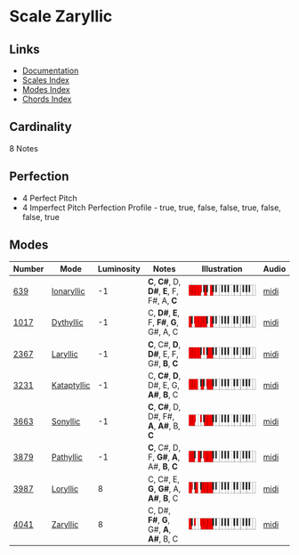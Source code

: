 # Scale Zaryllic

## Links

- [Documentation](README.md)
- [Scales Index](Scales.md)
- [Modes Index](Modes.md)
- [Chords Index](Chords.md)

## Cardinality

8 Notes

## Perfection

- 4 Perfect Pitch
- 4 Imperfect Pitch
Perfection Profile - true, true, false, false, true, false, false, true

## Modes

| Number | Mode | Luminosity | Notes | Illustration | Audio |
|--------|------|------------|-------|--------------|-------|
| [639](https://ianring.com/musictheory/scales/639) | [Ionaryllic](ModeIonaryllic.md) | -1 | **C**, **C#**, D, **D#**, **E**, F, F#, A, **C** | ![CNaturalIonaryllic](ModeCNaturalIonaryllic.png) | [midi](https://github.com/edipermadi/music/blob/main/docs/ModeCNaturalIonaryllic.mid?raw=true) | 
| [1017](https://ianring.com/musictheory/scales/1017) | [Dythyllic](ModeDythyllic.md) | -1 | C, **D#**, **E**, F, **F#**, **G**, G#, A, C | ![CNaturalDythyllic](ModeCNaturalDythyllic.png) | [midi](https://github.com/edipermadi/music/blob/main/docs/ModeCNaturalDythyllic.mid?raw=true) | 
| [2367](https://ianring.com/musictheory/scales/2367) | [Laryllic](ModeLaryllic.md) | -1 | **C**, C#, **D**, **D#**, E, F, G#, **B**, **C** | ![CNaturalLaryllic](ModeCNaturalLaryllic.png) | [midi](https://github.com/edipermadi/music/blob/main/docs/ModeCNaturalLaryllic.mid?raw=true) | 
| [3231](https://ianring.com/musictheory/scales/3231) | [Kataptyllic](ModeKataptyllic.md) | -1 | C, **C#**, **D**, D#, E, G, **A#**, **B**, C | ![CNaturalKataptyllic](ModeCNaturalKataptyllic.png) | [midi](https://github.com/edipermadi/music/blob/main/docs/ModeCNaturalKataptyllic.mid?raw=true) | 
| [3663](https://ianring.com/musictheory/scales/3663) | [Sonyllic](ModeSonyllic.md) | -1 | **C**, **C#**, D, D#, F#, **A**, **A#**, B, **C** | ![CNaturalSonyllic](ModeCNaturalSonyllic.png) | [midi](https://github.com/edipermadi/music/blob/main/docs/ModeCNaturalSonyllic.mid?raw=true) | 
| [3879](https://ianring.com/musictheory/scales/3879) | [Pathyllic](ModePathyllic.md) | -1 | **C**, C#, D, F, **G#**, **A**, A#, **B**, **C** | ![CNaturalPathyllic](ModeCNaturalPathyllic.png) | [midi](https://github.com/edipermadi/music/blob/main/docs/ModeCNaturalPathyllic.mid?raw=true) | 
| [3987](https://ianring.com/musictheory/scales/3987) | [Loryllic](ModeLoryllic.md) | 8 | C, C#, E, **G**, **G#**, A, **A#**, **B**, C | ![CNaturalLoryllic](ModeCNaturalLoryllic.png) | [midi](https://github.com/edipermadi/music/blob/main/docs/ModeCNaturalLoryllic.mid?raw=true) | 
| [4041](https://ianring.com/musictheory/scales/4041) | [Zaryllic](ModeZaryllic.md) | 8 | C, D#, **F#**, **G**, G#, **A**, **A#**, B, C | ![CNaturalZaryllic](ModeCNaturalZaryllic.png) | [midi](https://github.com/edipermadi/music/blob/main/docs/ModeCNaturalZaryllic.mid?raw=true) | 

